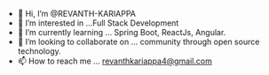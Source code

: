 - 👋 Hi, I’m @REVANTH-KARIAPPA
- 👀 I’m interested in ...Full Stack Development
- 🌱 I’m currently learning ... Spring Boot, ReactJs, Angular.
- 💞️ I’m looking to collaborate on ... community through open source technology.
- 📫 How to reach me ... revanthkariappa4@gmail.com

<!---
REVANTH-KARIAPPA/REVANTH-KARIAPPA is a ✨ special ✨ repository because its `README.md` (this file) appears on your GitHub profile.
You can click the Preview link to take a look at your changes.
--->
